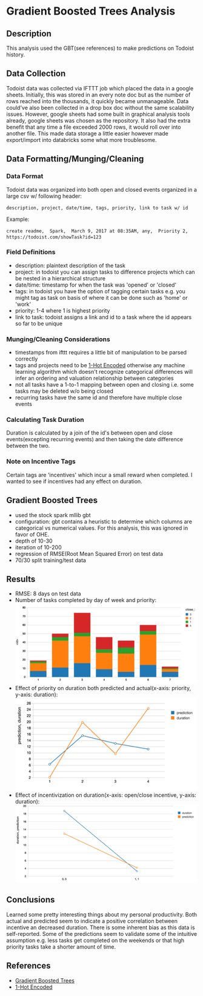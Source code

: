 # Gradient Boosted Trees Analysis

## Description
This analysis used the GBT(see references) to make predictions on Todoist history.

## Data Collection
Todoist data was collected via IFTTT job which placed the data in a google sheets.
Initially, this was stored in an every note doc but as the number of rows reached
into the thousands, it quickly became unmanageable.  Data could've also been
collected in a drop box doc without the same scalability issues.  However, google 
sheets had some built in graphical analysis tools already, google sheets was chosen
as the repository.  It also had the extra benefit that any time a file exceeded
2000 rows, it would roll over into another file.  This made data storage a little 
easier however made export/import into databricks some what more troublesome.

## Data Formatting/Munging/Cleaning

### Data Format
Todoist data was organized into both open and closed events organized in a large csv w/ following header:

```
description, project, date/time, tags, priority, link to task w/ id
```

Example:

```
create readme,	Spark,	March 9, 2017 at 08:35AM, any,	Priority 2,	https://todoist.com/showTask?id=123

```

### Field Definitions
- description:  plaintext description of the task
- project: in todoist you can assign tasks to difference projects which can be nested
in a hierarchical structure
- date/time:  timestamp for when the task was 'opened' or 'closed'
- tags:  in todoist you have the option of tagging certain tasks e.g. you might tag as task
on basis of where it can be done such as 'home' or 'work'
- priority:  1-4 where 1 is highest priority
- link to task:  todoist assigns a link and id to a task where the id appears so
far to be unique

### Munging/Cleaning Considerations
- timestamps from ifttt requires a little bit of manipulation to be parsed correctly
- tags and projects need to be [1-Hot Encoded](https://en.wikipedia.org/wiki/One-hot)
otherwise any machine learning algorithm which doesn't recognize categorical differences
will infer an ordering and valuation relationship between categories
- not all tasks have a 1-to-1 mapping between open and closing i.e. some tasks 
may be deleted w/o being closed
- recurring tasks have the same id and therefore have multiple close events

### Calculating Task Duration
Duration is calculated by a join of the id's between open and close events(excepting 
recurring events) and then taking the date difference between the two.

### Note on Incentive Tags
Certain tags are 'incentives' which incur a small reward when completed.  I wanted 
to see if incentives had any effect on duration.

## Gradient Boosted Trees
- used the stock spark mllib gbt
- configuration:  gbt contains a heuristic to determine which columns are categorical vs numerical values.
For this analysis, this was ignored in favor of OHE.
- depth of 10-30
- iteration of 10-200
- regression of RMSE(Root Mean Squared Error) on test data
- 70/30 split training/test data

## Results
- RMSE:  8 days on test data
- Number of tasks completed by day of week and priority:
![task_count_by_day](images/task_count_by_day.png)
- Effect of priority on duration both predicted and actual(x-axis:  priority, y-axis:  duration):
![actual_and_predicted_duration_by_priority](images/actual_and_predicted_duration_by_priority.png)
- Effect of incentivization on duration(x-axis:  open/close incentive, y-axis:  duration):
![actual_and_predicted_duration_incentivized](images/actual_and_predicted_duration_incentivized.png)

## Conclusions
Learned some pretty interesting things about my personal productivity.  Both actual and predicted seem to
indicate a positive correlation between incentive an decreased duration.  There is some 
inherent bias as this data is self-reported.  Some of the predictions seem to validate some 
of the intuitive assumption e.g. less tasks get completed on the weekends or that high priority
tasks take a shorter amount of time.

## References
- [Gradient Boosted Trees](https://en.wikipedia.org/wiki/Gradient_boosting)
- [1-Hot Encoded](https://en.wikipedia.org/wiki/One-hot)



